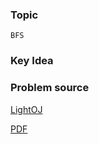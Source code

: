 
### Topic

    BFS


### Key Idea



### Problem source

[LightOJ](http://lightoj.com/volume_showproblem.php?problem=1066)

[PDF](http://lightoj.com/volume_showproblem.php?problem=1066&language=english&type=pdf)

